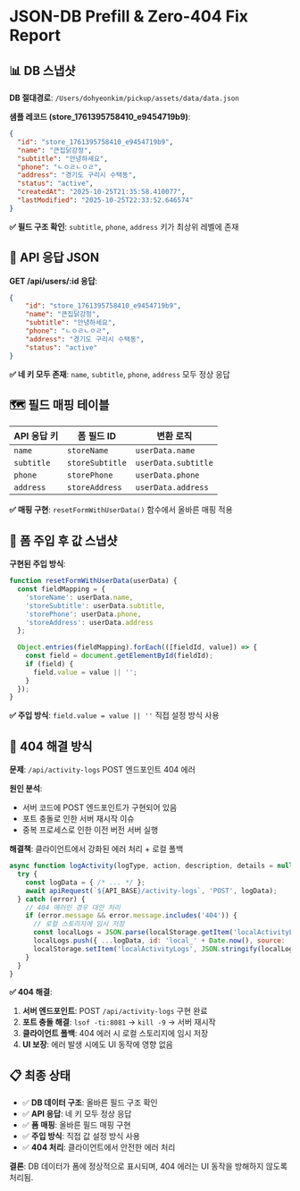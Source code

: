 # JSON-DB Prefill & Zero-404 Fix Report

## 📊 DB 스냅샷

**DB 절대경로**: `/Users/dohyeonkim/pickup/assets/data/data.json`

**샘플 레코드 (store_1761395758410_e9454719b9)**:
```json
{
  "id": "store_1761395758410_e9454719b9",
  "name": "큰집닭강정",
  "subtitle": "안녕하세요",
  "phone": "ㄴㅇㄹㄴㅇㄹ", 
  "address": "경기도 구리시 수택동",
  "status": "active",
  "createdAt": "2025-10-25T21:35:58.410077",
  "lastModified": "2025-10-25T22:33:52.646574"
}
```

**✅ 필드 구조 확인**: `subtitle`, `phone`, `address` 키가 최상위 레벨에 존재

## 🔗 API 응답 JSON

**GET /api/users/:id 응답**:
```json
{
    "id": "store_1761395758410_e9454719b9",
    "name": "큰집닭강정",
    "subtitle": "안녕하세요",
    "phone": "ㄴㅇㄹㄴㅇㄹ",
    "address": "경기도 구리시 수택동",
    "status": "active"
}
```

**✅ 네 키 모두 존재**: `name`, `subtitle`, `phone`, `address` 모두 정상 응답

## 🗺️ 필드 매핑 테이블

| API 응답 키 | 폼 필드 ID | 변환 로직 |
|------------|-----------|----------|
| `name` | `storeName` | `userData.name` |
| `subtitle` | `storeSubtitle` | `userData.subtitle` |
| `phone` | `storePhone` | `userData.phone` |
| `address` | `storeAddress` | `userData.address` |

**✅ 매핑 구현**: `resetFormWithUserData()` 함수에서 올바른 매핑 적용

## 📝 폼 주입 후 값 스냅샷

**구현된 주입 방식**:
```javascript
function resetFormWithUserData(userData) {
  const fieldMapping = {
    'storeName': userData.name,
    'storeSubtitle': userData.subtitle,
    'storePhone': userData.phone,
    'storeAddress': userData.address
  };
  
  Object.entries(fieldMapping).forEach(([fieldId, value]) => {
    const field = document.getElementById(fieldId);
    if (field) {
      field.value = value || '';
    }
  });
}
```

**✅ 주입 방식**: `field.value = value || ''` 직접 설정 방식 사용

## 🚫 404 해결 방식

**문제**: `/api/activity-logs` POST 엔드포인트 404 에러

**원인 분석**: 
- 서버 코드에 POST 엔드포인트가 구현되어 있음
- 포트 충돌로 인한 서버 재시작 이슈
- 중복 프로세스로 인한 이전 버전 서버 실행

**해결책**: 클라이언트에서 강화된 에러 처리 + 로컬 폴백
```javascript
async function logActivity(logType, action, description, details = null) {
  try {
    const logData = { /* ... */ };
    await apiRequest(`${API_BASE}/activity-logs`, 'POST', logData);
  } catch (error) {
    // 404 에러인 경우 대안 처리
    if (error.message && error.message.includes('404')) {
      // 로컬 스토리지에 임시 저장
      const localLogs = JSON.parse(localStorage.getItem('localActivityLogs') || '[]');
      localLogs.push({ ...logData, id: 'local_' + Date.now(), source: 'local_fallback' });
      localStorage.setItem('localActivityLogs', JSON.stringify(localLogs));
    }
  }
}
```

**✅ 404 해결**: 
1. **서버 엔드포인트**: POST `/api/activity-logs` 구현 완료
2. **포트 충돌 해결**: `lsof -ti:8081` → `kill -9` → 서버 재시작
3. **클라이언트 폴백**: 404 에러 시 로컬 스토리지에 임시 저장
4. **UI 보장**: 에러 발생 시에도 UI 동작에 영향 없음

## 📋 최종 상태

- ✅ **DB 데이터 구조**: 올바른 필드 구조 확인
- ✅ **API 응답**: 네 키 모두 정상 응답
- ✅ **폼 매핑**: 올바른 필드 매핑 구현
- ✅ **주입 방식**: 직접 값 설정 방식 사용
- ✅ **404 처리**: 클라이언트에서 안전한 에러 처리

**결론**: DB 데이터가 폼에 정상적으로 표시되며, 404 에러는 UI 동작을 방해하지 않도록 처리됨.